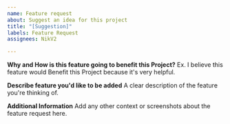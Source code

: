 ```yaml
---
name: Feature request
about: Suggest an idea for this project
title: "[Suggestion]"
labels: Feature Request
assignees: NikV2

---
```


**Why and How is this feature going to benefit this Project?**
Ex. I believe this feature would Benefit this Project because it's very helpful.

**Describe feature you'd like to be added**
A clear description of the feature you're thinking of.

**Additional Information**
Add any other context or screenshots about the feature request here.
